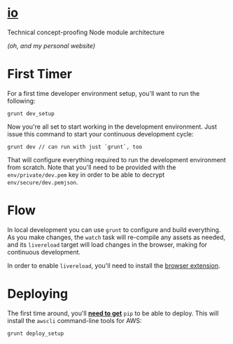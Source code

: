 # [**io**](http://bevacqua.io)

Technical concept-proofing Node module architecture

_(oh, and my personal website)_

# First Timer

For a first time developer environment setup, you'll want to run the following:

```shell
grunt dev_setup
```

Now you're all set to start working in the development environment. Just issue this command to start your continuous development cycle:

```shell
grunt dev // can run with just `grunt`, too
```

That will configure everything required to run the development environment from scratch. Note that you'll need to be provided with the `env/private/dev.pem` key in order to be able to decrypt `env/secure/dev.pemjson`.

# Flow

In local development you can use `grunt` to configure and build everything. As you make changes, the `watch` task will re-compile any assets as needed, and its `livereload` target will load changes in the browser, making for continuous development.

In order to enable `livereload`, you'll need to install the [browser extension](http://feedback.livereload.com/knowledgebase/articles/86242).

# Deploying

The first time around, you'll [**need to get**](http://www.pip-installer.org/en/latest/installing.html) `pip` to be able to deploy. This will install the `awscli` command-line tools for AWS:

```shell
grunt deploy_setup
```
